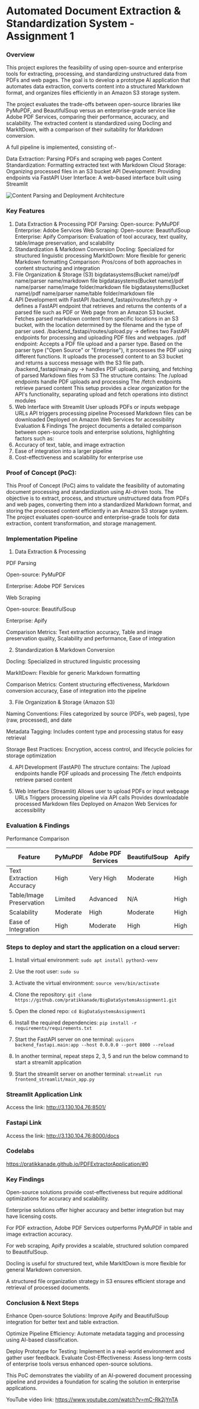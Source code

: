 # Automated Document Extraction & Standardization System - Assignment 1

### Overview

This project explores the feasibility of using open-source and enterprise tools for extracting, processing, and standardizing unstructured data from PDFs and web pages. The goal is to develop a prototype AI application that automates data extraction, converts content into a structured Markdown format, and organizes files efficiently in an Amazon S3 storage system.

The project evaluates the trade-offs between open-source libraries like PyMuPDF, and BeautifulSoup versus an enterprise-grade service like Adobe PDF Services, comparing their performance, accuracy, and scalability. The extracted content is standardized using Docling and MarkItDown, with a comparison of their suitability for Markdown conversion.

A full pipeline is implemented, consisting of:-

Data Extraction: Parsing PDFs and scraping web pages
Content Standardization: Formatting extracted text with Markdown
Cloud Storage: Organizing processed files in an S3 bucket
API Development: Providing endpoints via FastAPI
User Interface: A web-based interface built using Streamlit


![Content Parsing and Deployment Architecture](https://github.com/pratikkanade/PDFExtractorApplication/blob/main/architecture_diagram.jpeg?raw=true)


### Key Features
1. Data Extraction & Processing
PDF Parsing:
Open-source: PyMuPDF
Enterprise: Adobe Services
Web Scraping:
Open-source: BeautifulSoup
Enterprise: Apify
Comparison: Evaluation of tool accuracy, text quality, table/image preservation, and scalability
2. Standardization & Markdown Conversion
Docling: Specialized for structured linguistic processing
MarkItDown: More flexible for generic Markdown formatting
Comparison: Pros/cons of both approaches in content structuring and integration
3. File Organization & Storage (S3)
bigdatasystems(Bucket name)/pdf name/parser name/markdown file
bigdatasystems(Bucket name)/pdf name/parser name/image folder/markdown file
bigdatasystems(Bucket name)/pdf name/parser name/table folder/markdown file
5. API Development with FastAPI
/backend_fastapi/routes/fetch.py → defines a FastAPI endpoint that retrieves and returns the contents of a parsed file such as PDF or Web page from an Amazon S3 bucket. Fetches parsed markdown content from specific locations in an S3 bucket, with the location determined by the filename and the type of parser used.
/backend_fastapi/routes/upload.py → defines two FastAPI endpoints for processing and uploading PDF files and webpages.
 /pdf endpoint: Accepts a PDF file upload and a parser type. Based on the parser type ("Open Source" or "Enterprise"), it processes the PDF using different functions. It uploads the processed content to an S3 bucket and returns a success message with the S3 file path.
/backend_fastapi/main.py → handles PDF uploads, parsing, and fetching of parsed Markdown files from S3
The structure contains:
The /upload endpoints handle PDF uploads and processing
The /fetch endpoints retrieve parsed content
This setup provides a clear organization for the API's functionality, separating upload and fetch operations into distinct modules
6. Web Interface with Streamlit
User uploads PDFs or inputs webpage URLs
API triggers processing pipeline
Processed Markdown files can be downloaded
Deployed on Amazon Web Services for accessibility
Evaluation & Findings
The project documents a detailed comparison between open-source tools and enterprise solutions, highlighting factors such as:
1. Accuracy of text, table, and image extraction
2. Ease of integration into a larger pipeline
3. Cost-effectiveness and scalability for enterprise use

### Proof of Concept (PoC):
This Proof of Concept (PoC) aims to validate the feasibility of automating document processing and standardization using AI-driven tools. The objective is to extract, process, and structure unstructured data from PDFs and web pages, converting them into a standardized Markdown format, and storing the processed content efficiently in an Amazon S3 storage system. The project evaluates open-source and enterprise-grade tools for data extraction, content transformation, and storage management.

### Implementation Pipeline

1. Data Extraction & Processing

PDF Parsing

Open-source: PyMuPDF

Enterprise: Adobe PDF Services

Web Scraping

Open-source: BeautifulSoup

Enterprise: Apify

Comparison Metrics: Text extraction accuracy, Table and image preservation quality, Scalability and performance, Ease of integration

2. Standardization & Markdown Conversion

Docling: Specialized in structured linguistic processing

MarkItDown: Flexible for generic Markdown formatting

Comparison Metrics: Content structuring effectiveness, Markdown conversion accuracy, Ease of integration into the pipeline

3. File Organization & Storage (Amazon S3)

Naming Conventions: Files categorized by source (PDFs, web pages), type (raw, processed), and date

Metadata Tagging: Includes content type and processing status for easy retrieval

Storage Best Practices: Encryption, access control, and lifecycle policies for storage optimization

4. API Development (FastAPI)
The structure contains:
The /upload endpoints handle PDF uploads and processing
The /fetch endpoints retrieve parsed content

5. Web Interface (Streamlit)
Allows user to upload PDFs or input webpage URLs
Triggers processing pipeline via API calls
Provides downloadable processed Markdown files
Deployed on Amazon Web Services for accessibility

### Evaluation & Findings
Performance Comparison


|  Feature	                   |     PyMuPDF	      |       Adobe PDF Services	  |    BeautifulSoup	    |   Apify  |
|-----------------------------|-------------------|----------------------------|----------------------|----------|
|  Text Extraction Accuracy	  |      High	        |       Very High	           |      Moderate	       |   High   | 
|  Table/Image Preservation	  |     Limited	      |        Advanced	           |         N/A	         |   High   |
|  Scalability	               |      Moderate	    |         High	              |      Moderate	       |   High   |
|  Ease of Integration	       |       High	       |         Moderate	          |          High	       |   High   |


### Steps to deploy and start the application on a cloud server:

1. Install virtual environment: `sudo apt install python3-venv` 

2. Use the root user: `sudo su` 
 
3. Activate the virtual environment: `source venv/bin/activate`
 
4. Clone the repository: `git clone https://github.com/pratikkanade/BigDataSystemsAssignment1.git`
 
5. Open the cloned repo: `cd BigDataSystemsAssignment1`
 
6. Install the required dependencies: `pip install -r requirements/requirements.txt`
 
7. Start the FastAPI server on one terminal: `uvicorn backend_fastapi.main:app --host 0.0.0.0 --port 8000 --reload`

8. In another terminal, repeat steps 2, 3, 5 and run the below command to start a streamlit application

9. Start the streamlit server on another terminal: `streamlit run frontend_streamlit/main_app.py`

### Streamlit Application Link 
Access the link: http://3.130.104.76:8501/

### Fastapi Link
Access the link: http://3.130.104.76:8000/docs

### Codelabs
https://pratikkanade.github.io/PDFExtractorApplication/#0

### Key Findings

Open-source solutions provide cost-effectiveness but require additional optimizations for accuracy and scalability.

Enterprise solutions offer higher accuracy and better integration but may have licensing costs.

For PDF extraction, Adobe PDF Services outperforms PyMuPDF in table and image extraction accuracy.

For web scraping, Apify provides a scalable, structured solution compared to BeautifulSoup.

Docling is useful for structured text, while MarkItDown is more flexible for general Markdown conversion.

A structured file organization strategy in S3 ensures efficient storage and retrieval of processed documents.

### Conclusion & Next Steps

Enhance Open-source Solutions: Improve Apify and BeautifulSoup integration for better text and table extraction.

Optimize Pipeline Efficiency: Automate metadata tagging and processing using AI-based classification.

Deploy Prototype for Testing: Implement in a real-world environment and gather user feedback.
Evaluate Cost-Effectiveness: Assess long-term costs of enterprise tools versus enhanced open-source solutions.

This PoC demonstrates the viability of an AI-powered document processing pipeline and provides a foundation for scaling the solution in enterprise applications.

YouTube video link: https://www.youtube.com/watch?v=mC-Rk2jYnTA

